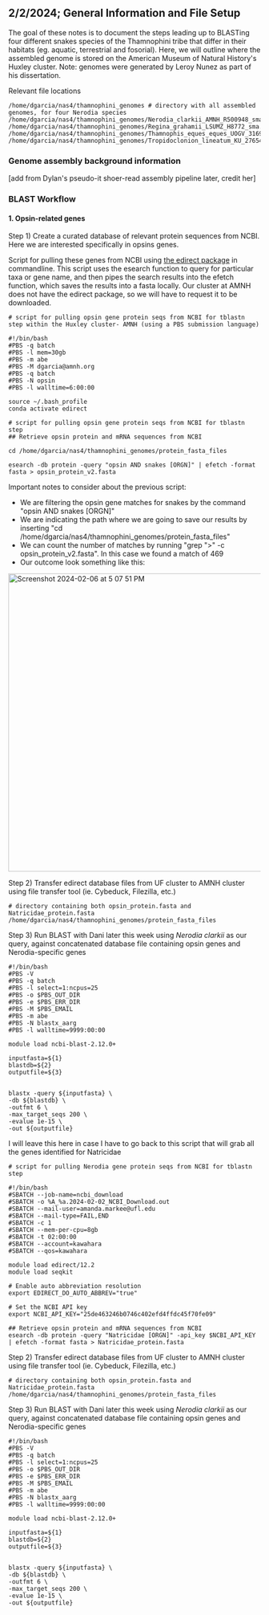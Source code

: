 ## 2/2/2024; General Information and File Setup

The goal of these notes is to document the steps leading up to BLASTing four different snakes species of the Thamnophini tribe that differ in their habitats (eg. aquatic, terrestrial and fosorial). Here, we will outline where the assembled genome is stored
on the American Museum of Natural History's Huxley cluster. Note: genomes were generated by Leroy Nunez as part of his dissertation.

Relevant file locations
```
/home/dgarcia/nas4/thamnophini_genomes # directory with all assembled genomes, for four Nerodia species
/home/dgarcia/nas4/thamnophini_genomes/Nerodia_clarkii_AMNH_R500948_sma.fa
/home/dgarcia/nas4/thamnophini_genomes/Regina_grahamii_LSUMZ_H8772_sma.fa
/home/dgarcia/nas4/thamnophini_genomes/Thamnophis_eques_eques_UOGV_3169_sma.fa
/home/dgarcia/nas4/thamnophini_genomes/Tropidoclonion_lineatum_KU_276546_sma.fa
```

### Genome assembly background information
[add from Dylan's pseudo-it shoer-read assembly pipeline later, credit her]

### BLAST Workflow
#### 1. Opsin-related genes

Step 1) Create a curated database of relevant protein sequences from NCBI. Here we are interested specifically in opsins genes.

Script for pulling these genes from NCBI using [the edirect package](https://www.nlm.nih.gov/dataguide/edirect/documentation.html) in commandline. This script uses the esearch function to query for particular taxa or gene name, and then pipes the search results into the efetch function, which saves the results into a fasta locally. Our cluster at AMNH does not have the edirect package, so we will have to request it to be downloaded. 

```
# script for pulling opsin gene protein seqs from NCBI for tblastn step within the Huxley cluster- AMNH (using a PBS submission language) 

#!/bin/bash
#PBS -q batch
#PBS -l mem=30gb
#PBS -m abe
#PBS -M dgarcia@amnh.org
#PBS -q batch
#PBS -N opsin
#PBS -l walltime=6:00:00

source ~/.bash_profile
conda activate edirect

# script for pulling opsin gene protein seqs from NCBI for tblastn step
## Retrieve opsin protein and mRNA sequences from NCBI

cd /home/dgarcia/nas4/thamnophini_genomes/protein_fasta_files

esearch -db protein -query "opsin AND snakes [ORGN]" | efetch -format fasta > opsin_protein_v2.fasta
```
Important notes to consider about the previous script:
- We are filtering the opsin gene matches for snakes by the command "opsin AND snakes [ORGN]"
- We are indicating the path where we are going to save our results by inserting "cd /home/dgarcia/nas4/thamnophini_genomes/protein_fasta_files"
- We can count the number of matches by running "grep ">" -c opsin_protein_v2.fasta". In this case we found a match of 469
- Our outcome look something like this:
<img width="594" alt="Screenshot 2024-02-06 at 5 07 51 PM" src="https://github.com/danielagarciacobos4/Blasting-sensory-genes/assets/67153479/c9a64bdf-3af9-47fc-83c3-8f372265ed3e">


Step 2) Transfer edirect database files from UF cluster to AMNH cluster using file transfer tool (ie. Cybeduck, Filezilla, etc.)
```
# directory containing both opsin_protein.fasta and Natricidae_protein.fasta
/home/dgarcia/nas4/thamnophini_genomes/protein_fasta_files
```

Step 3) Run BLAST with Dani later this week using _Nerodia clarkii_ as our query, against concatenated database file containing opsin genes and Nerodia-specific genes
```
#!/bin/bash
#PBS -V
#PBS -q batch 
#PBS -l select=1:ncpus=25
#PBS -o $PBS_OUT_DIR
#PBS -e $PBS_ERR_DIR
#PBS -M $PBS_EMAIL
#PBS -m abe
#PBS -N blastx_aarg
#PBS -l walltime=9999:00:00

module load ncbi-blast-2.12.0+

inputfasta=${1}
blastdb=${2}
outputfile=${3}


blastx -query ${inputfasta} \
-db ${blastdb} \
-outfmt 6 \
-max_target_seqs 200 \
-evalue 1e-15 \
-out ${outputfile}
```


I will leave this here in case I have to go back to this script that will grab all the genes identified for Natricidae

```
# script for pulling Nerodia gene protein seqs from NCBI for tblastn step

#!/bin/bash
#SBATCH --job-name=ncbi_download
#SBATCH -o %A_%a.2024-02-02_NCBI_Download.out
#SBATCH --mail-user=amanda.markee@ufl.edu
#SBATCH --mail-type=FAIL,END
#SBATCH -c 1
#SBATCH --mem-per-cpu=8gb
#SBATCH -t 02:00:00
#SBATCH --account=kawahara
#SBATCH --qos=kawahara

module load edirect/12.2
module load seqkit

# Enable auto abbreviation resolution
export EDIRECT_DO_AUTO_ABBREV="true"

# Set the NCBI API key
export NCBI_API_KEY="25de463246b0746c402efd4ffdc45f70fe09"

## Retrieve opsin protein and mRNA sequences from NCBI
esearch -db protein -query "Natricidae [ORGN]" -api_key $NCBI_API_KEY | efetch -format fasta > Natricidae_protein.fasta
```

Step 2) Transfer edirect database files from UF cluster to AMNH cluster using file transfer tool (ie. Cybeduck, Filezilla, etc.)
```
# directory containing both opsin_protein.fasta and Natricidae_protein.fasta
/home/dgarcia/nas4/thamnophini_genomes/protein_fasta_files
```

Step 3) Run BLAST with Dani later this week using _Nerodia clarkii_ as our query, against concatenated database file containing opsin genes and Nerodia-specific genes
```
#!/bin/bash
#PBS -V
#PBS -q batch 
#PBS -l select=1:ncpus=25
#PBS -o $PBS_OUT_DIR
#PBS -e $PBS_ERR_DIR
#PBS -M $PBS_EMAIL
#PBS -m abe
#PBS -N blastx_aarg
#PBS -l walltime=9999:00:00

module load ncbi-blast-2.12.0+

inputfasta=${1}
blastdb=${2}
outputfile=${3}


blastx -query ${inputfasta} \
-db ${blastdb} \
-outfmt 6 \
-max_target_seqs 200 \
-evalue 1e-15 \
-out ${outputfile}
```
